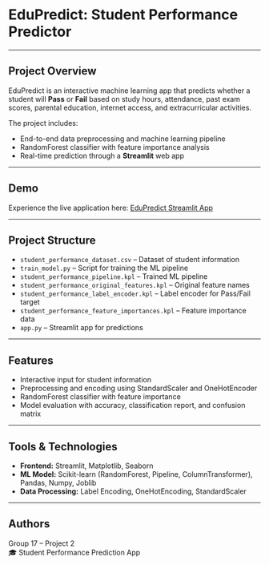 # EduPredict: Student Performance Predictor

---

## Project Overview
EduPredict is an interactive machine learning app that predicts whether a student will **Pass** or **Fail** based on study hours, attendance, past exam scores, parental education, internet access, and extracurricular activities.

The project includes:  
- End-to-end data preprocessing and machine learning pipeline  
- RandomForest classifier with feature importance analysis  
- Real-time prediction through a **Streamlit** web app  

---
## Demo
Experience the live application here: [EduPredict Streamlit App](https://student-performance-prediction-g17.streamlit.app/)

---
## Project Structure

- `student_performance_dataset.csv` – Dataset of student information  
- `train_model.py` – Script for training the ML pipeline  
- `student_performance_pipeline.kpl` – Trained ML pipeline  
- `student_performance_original_features.kpl` – Original feature names  
- `student_performance_label_encoder.kpl` – Label encoder for Pass/Fail target  
- `student_performance_feature_importances.kpl` – Feature importance data  
- `app.py` – Streamlit app for predictions  

---

## Features

- Interactive input for student information  
- Preprocessing and encoding using StandardScaler and OneHotEncoder  
- RandomForest classifier with feature importance  
- Model evaluation with accuracy, classification report, and confusion matrix  

---

## Tools & Technologies

- **Frontend:** Streamlit, Matplotlib, Seaborn  
- **ML Model:** Scikit-learn (RandomForest, Pipeline, ColumnTransformer), Pandas, Numpy, Joblib  
- **Data Processing:** Label Encoding, OneHotEncoding, StandardScaler  

---

## Authors

Group 17 – Project 2  
🎓 Student Performance Prediction App
